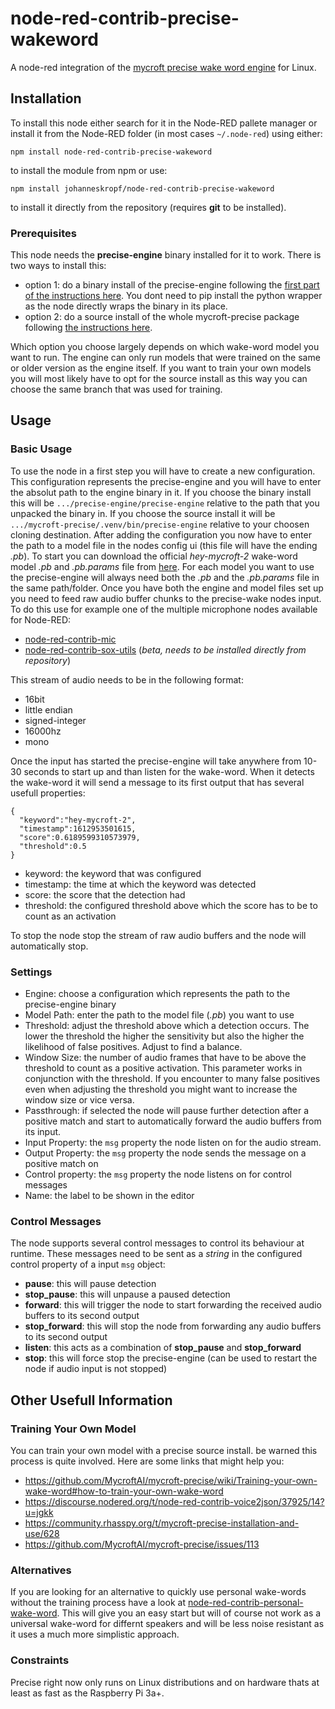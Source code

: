 # node-red-contrib-precise-wakeword
A node-red integration of the [mycroft precise wake word engine](https://github.com/MycroftAI/mycroft-precise) for Linux.
## Installation
To install this node either search for it in the Node-RED pallete manager or install it from the Node-RED folder (in most cases `~/.node-red`)
using either:
```
npm install node-red-contrib-precise-wakeword
```
to install the module from npm or use:
```
npm install johanneskropf/node-red-contrib-precise-wakeword
```
to install it directly from the repository (requires **git** to be installed).
### Prerequisites
This node needs the **precise-engine** binary installed for it to work. There is two ways to install this:
+ option 1: do a binary install of the precise-engine following the [first part of the instructions here](https://github.com/MycroftAI/mycroft-precise/blob/dev/README.md#binary-install).
You dont need to pip install the python wrapper as the node directly wraps the binary in its place.
+ option 2: do a source install of the whole mycroft-precise package following [the instructions here](https://github.com/MycroftAI/mycroft-precise/blob/dev/README.md#source-install).

Which option you choose largely depends on which wake-word model you want to run. The engine can only run models that were trained on the same or older version
as the engine itself. If you want to train your own models you will most likely have to opt for the source install as this way you can choose the same branch that was used for training.
## Usage
### Basic Usage
To use the node in a first step you will have to create a new configuration. This configuration represents the precise-engine and you will have to enter the 
absolut path to the engine binary in it. If you choose the binary install this will be `.../precise-engine/precise-engine` relative to the path that you unpacked
the binary in. If you choose the source install it will be `.../mycroft-precise/.venv/bin/precise-engine` relative to your choosen cloning destination.
After adding the configuration you now have to enter the path to a model file in the nodes config ui (this file will have the ending *.pb*).
To start you can download the official *hey-mycroft-2* wake-word model *.pb* and *.pb.params* file from [here](https://github.com/MycroftAI/precise-data/tree/models).
For each model you want to use the precise-engine will always need both the *.pb* and the *.pb.params* file in the same path/folder.
Once you have both the engine and model files set up you need to feed raw audio buffer chunks to the precise-wake nodes input.
To do this use for example one of the multiple microphone nodes available for Node-RED:
+ [node-red-contrib-mic](https://flows.nodered.org/node/node-red-contrib-mic)
+ [node-red-contrib-sox-utils](https://github.com/johanneskropf/node-red-contrib-sox-utils) (*beta, needs to be installed directly from repository*)

This stream of audio needs to be in the following format:
+ 16bit
+ little endian
+ signed-integer
+ 16000hz
+ mono

Once the input has started the precise-engine will take anywhere from 10-30 seconds to start up and than listen for the wake-word.
When it detects the wake-word it will send a message to its first output that has several usefull properties:
```
{
  "keyword":"hey-mycroft-2",
  "timestamp":1612953501615,
  "score":0.6189599310573979,
  "threshold":0.5
}
```
+ keyword: the keyword that was configured
+ timestamp: the time at which the keyword was detected
+ score: the score that the detection had
+ threshold: the configured threshold above which the score has to be to count as an activation

To stop the node stop the stream of raw audio buffers and the node will automatically stop.

### Settings
+ Engine: choose a configuration which represents the path to the precise-engine binary
+ Model Path: enter the path to the model file (*.pb*) you want to use
+ Threshold: adjust the threshold above which a detection occurs. The lower the threshold the higher the sensitivity but also the higher the likelihood of false
positives. Adjust to find a balance.
+ Window Size: the number of audio frames that have to be above the threshold to count as a positive activation. This parameter works in conjunction with the threshold. If you encounter to many false positives even when adjusting the threshold you might want to increase the window size or vice versa.
+ Passthrough: if selected the node will pause further detection after a positive match and start to automatically forward the audio buffers from its input. 
+ Input Property: the `msg` property the node listen on for the audio stream.
+ Output Property: the `msg` property the node sends the message on a positive match on
+ Control property: the `msg` property the node listens on for control messages
+ Name: the label to be shown in the editor

### Control Messages
The node supports several control messages to control its behaviour at runtime. These messages need to be sent as a *string* in the configured control
property of a input `msg` object:
+ **pause**: this will pause detection
+ **stop_pause**: this will unpause a paused detection
+ **forward**: this will trigger the node to start forwarding the received audio buffers to its second output
+ **stop_forward**: this will stop the node from forwarding any audio buffers to its second output
+ **listen**: this acts as a combination of **stop_pause** and **stop_forward**
+ **stop**: this will force stop the precise-engine (can be used to restart the node if audio input is not stopped)
## Other Usefull Information
### Training Your Own Model
You can train your own model with a precise source install.
be warned this process is quite involved. Here are some links that might help you:
+ https://github.com/MycroftAI/mycroft-precise/wiki/Training-your-own-wake-word#how-to-train-your-own-wake-word
+ https://discourse.nodered.org/t/node-red-contrib-voice2json/37925/14?u=jgkk
+ https://community.rhasspy.org/t/mycroft-precise-installation-and-use/628
+ https://github.com/MycroftAI/mycroft-precise/issues/113

### Alternatives
If you are looking for an alternative to quickly use personal wake-words without the training process have a look at [node-red-contrib-personal-wake-word](https://github.com/johanneskropf/node-red-contrib-personal-wake-word).
This will give you an easy start but will of course not work as a universal wake-word for differnt speakers and will be less noise resistant as it uses a much more simplistic approach.

### Constraints
Precise right now only runs on Linux distributions and on hardware thats at least as fast as the Raspberry Pi 3a+.
